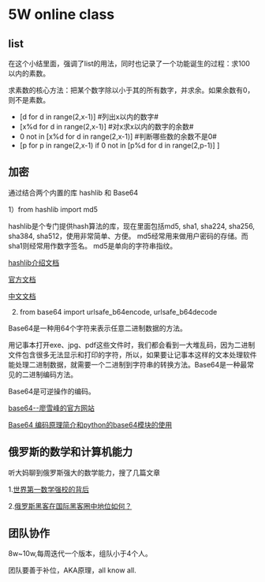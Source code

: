 # 5W online class

## list
在这个小结里面，强调了list的用法，同时也记录了一个功能诞生的过程：求100以内的素数。

求素数的核心方法：把某个数字除以小于其的所有数字，并求余。如果余数有0，则不是素数。

* [d for d in range(2,x-1)]    #列出x以内的数字#
* [x%d for d in range(2,x-1)] #对x求x以内的数字的余数#
* 0 not in [x%d for d in range(2,x-1)] #判断哪些数的余数不是0#
* [p for p in range(2,x-1) if 0 not in [p%d for d in range(2,p-1)] ]

## 加密

通过结合两个内置的库 hashlib 和 Base64

1）from hashlib import md5

hashlib是个专门提供hash算法的库，现在里面包括md5, sha1, sha224, sha256, sha384, sha512，使用非常简单、方便。 
md5经常用来做用户密码的存储。而sha1则经常用作数字签名。
md5是单向的字符串指纹。


[hashlib介绍文档](http://www.liaoxuefeng.com/wiki/001374738125095c955c1e6d8bb493182103fac9270762a000/0013868328251266d86585fc9514536a638f06b41908d44000)

[官方文档](https://docs.python.org/2/library/hashlib.html)

[中文文档](http://blog.csdn.net/tys1986blueboy/article/details/7229199)

2) from base64 import urlsafe_b64encode, urlsafe_b64decode

Base64是一种用64个字符来表示任意二进制数据的方法。

用记事本打开exe、jpg、pdf这些文件时，我们都会看到一大堆乱码，因为二进制文件包含很多无法显示和打印的字符，所以，如果要让记事本这样的文本处理软件能处理二进制数据，就需要一个二进制到字符串的转换方法。Base64是一种最常见的二进制编码方法。

Base64是可逆操作的编码。

[base64--廖雪峰的官方网站](http://www.liaoxuefeng.com/wiki/001374738125095c955c1e6d8bb493182103fac9270762a000/001399413803339f4bbda5c01fc479cbea98b1387390748000)

[Base64 编码原理简介和python的base64模块的使用](http://blog.csdn.net/magictong/article/details/2687183)




## 俄罗斯的数学和计算机能力

听大妈聊到俄罗斯强大的数学能力，搜了几篇文章

1.[世界第一数学强校的背后](http://blog.csdn.net/xianlingmao/article/details/5528030)

2.[俄罗斯黑客在国际黑客圈中地位如何？](http://www.zhihu.com/question/24765834)



## 团队协作

8w~10w,每周迭代一个版本，组队小于4个人。

团队要善于补位，AKA原理，all know all.







